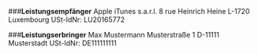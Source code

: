 ###**Leistungsempfänger**
Apple
iTunes s.a.r.l.
8 rue Heinrich Heine
L-1720 Luxembourg
USt-IdNr: LU20165772

###**Leistungserbringer**
Max Mustermann
Musterstraße 1
D-11111 Musterstadt
USt-IdNr: DE111111111
